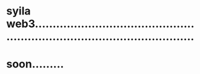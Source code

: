 # syila web3..................................................................................................
# soon.........
